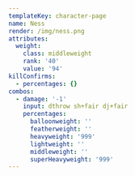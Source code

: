 ```yaml
---
templateKey: character-page
name: Ness
render: /img/ness.png
attributes:
  weight:
    class: middleweight
    rank: '40'
    value: '94'
killConfirms:
  - percentages: {}
combos:
  - damage: '-1'
    input: dthrow sh+fair dj+fair
    percentages:
      balloonweight: ''
      featherweight: ''
      heavyweight: '999'
      lightweight: ''
      middleweight: ''
      superHeavyweight: '999'
---
```


